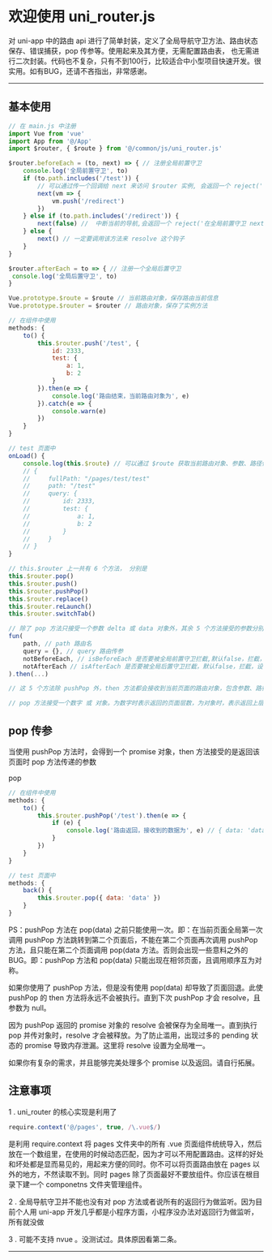# 欢迎使用 uni_router.js

对 uni-app 中的路由 api 进行了简单封装，定义了全局导航守卫方法、路由状态保存、错误捕获，pop 传参等。使用起来及其方便，无需配置路由表， 也无需进行二次封装。代码也不复杂，只有不到100行，比较适合中小型项目快速开发。很实用。如有BUG，还请不吝指出，非常感谢。

----

## 基本使用

```javascript
// 在 main.js 中注册
import Vue from 'vue'
import App from '@/App'
import $router, { $route } from '@/common/js/uni_router.js'

$router.beforeEach = (to, next) => { // 注册全局前置守卫
    console.log('全局前置守卫', to)
    if (to.path.includes('/test')) {
        // 可以通过传一个回调给 next 来访问 $router 实例, 会返回一个 reject('在全局前置守卫 next 中重定向路由')
        next(vm => {
            vm.push('/redirect')
        })
    } else if (to.path.includes('/redirect')) {
        next(false) //  中断当前的导航,会返回一个 reject('在全局前置守卫 next 中取消路由')
    } else {
        next() // 一定要调用该方法来 resolve 这个钩子
    }
}

$router.afterEach = to => { // 注册一个全局后置守卫
 console.log('全局后置守卫', to)
}

Vue.prototype.$route = $route // 当前路由对象，保存路由当前信息
Vue.prototype.$router = $router // 路由对象，保存了实例方法

// 在组件中使用
methods: {
    to() {
        this.$router.push('/test', {
            id: 2333,
            test: {
                a: 1,
                b: 2
            }
        }).then(e => {
            console.log('路由结束，当前路由对象为', e)
        }).catch(e => {
            console.warn(e)
        })
    }
}

// test 页面中
onLoad() {
    console.log(this.$route) // 可以通过 $route 获取当前路由对象、参数、路径信息
    // {
    //     fullPath: "/pages/test/test"
    //     path: "/test"
    //     query: {
    //         id: 2333,
    //         test: {
    //             a: 1,
    //             b: 2
    //         }
    //     }
    // }
}

// this.$router 上一共有 6 个方法， 分别是
this.$router.pop()
this.$router.push()
this.$router.pushPop()
this.$router.replace()
this.$router.reLaunch()
this.$router.switchTab()

// 除了 pop 方法只接受一个参数 delta 或 data 对象外，其余 5 个方法接受的参数分别是
fun(
    path, // path 路由名
    query = {}, // query 路由传参
    notBeforeEach, // isBeforeEach 是否要被全局前置守卫拦截,默认false，拦截，设置为 true 禁止拦截
    notAfterEach // isAfterEach 是否要被全局后置守卫拦截，默认false，拦截，设置为 true 禁止拦截
).then(...)

// 这 5 个方法除 pushPop 外，then 方法都会接收到当前页面的路由对象，包含参数、路径信息

// pop 方法接受一个数字 或 对象。为数字时表示返回的页面层数，为对象时，表示返回上层并将此对象作为上层 pushPop 方法 then 的参数实现 pop 传参

```

## pop 传参

当使用 pushPop 方法时，会得到一个 promise 对象，then 方法接受的是返回该页面时 pop 方法传递的参数

pop

```javascript
// 在组件中使用
methods: {
    to() {
        this.$router.pushPop('/test').then(e => {
            if (e) {
                console.log('路由返回，接收到的数据为', e) // { data: 'data' }
            }
        })
    }
}

// test 页面中
methods: {
    back() {
        this.$router.pop({ data: 'data' })
    }
}
```

PS：pushPop 方法在 pop(data) 之前只能使用一次。即：在当前页面全局第一次调用 pushPop 方法跳转到第二个页面后，不能在第二个页面再次调用 pushPop 方法，且只能在第二个页面调用 pop(data 方法。否则会出现一些意料之外的BUG。即：pushPop 方法和 pop(data) 只能出现在相邻页面，且调用顺序互为对称。

如果你使用了 pushPop 方法，但是没有使用 pop(data) 却导致了页面回退。此使 pushPop 的 then 方法将永远不会被执行。直到下次 pushPop 才会 resolve，且参数为 null。

因为 pushPop 返回的 promise 对象的 resolve 会被保存为全局唯一。直到执行 pop 并传对象时，resolve 才会被释放。为了防止滥用，出现过多的 pending 状态的 promise 导致内存泄漏。这里将 resolve 设置为全局唯一。

如果你有复杂的需求，并且能够完美处理多个 promise 以及返回。请自行拓展。

## 注意事项

1 . uni_router 的核心实现是利用了

```javascript
require.context('@/pages', true, /\.vue$/)
```

是利用 require.context 将 pages 文件夹中的所有 .vue 页面组件统统导入，然后放在一个数组里，在使用的时候动态匹配，因为才可以不用配置路由。这样的好处和坏处都是显而易见的，用起来方便的同时。你不可以将页面路由放在 pages 以外的地方，不然读取不到。同时 pages 除了页面最好不要放组件。你应该在根目录下建一个 componetns 文件夹管理组件。

2 .  全局导航守卫并不能也没有对 pop 方法或者说所有的返回行为做监听。因为目前个人用 uni-app 开发几乎都是小程序方面，小程序没办法对返回行为做监听，所有就没做

3 . 可能不支持 nvue 。没测试过。具体原因看第二条。

----
